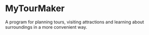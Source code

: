 # MyTourMaker
A program for planning tours, visiting attractions and learning about surroundings in a more convenient way.
